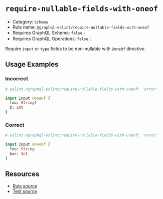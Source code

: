 # `require-nullable-fields-with-oneof`

- Category: `Schema`
- Rule name: `@graphql-eslint/require-nullable-fields-with-oneof`
- Requires GraphQL Schema: `false` [ℹ️](../../README.md#extended-linting-rules-with-graphql-schema)
- Requires GraphQL Operations: `false`
  [ℹ️](../../README.md#extended-linting-rules-with-siblings-operations)

Require `input` or `type` fields to be non-nullable with `@oneOf` directive.

## Usage Examples

### Incorrect

```graphql
# eslint @graphql-eslint/require-nullable-fields-with-oneof: 'error'

input Input @oneOf {
  foo: String!
  b: Int
}
```

### Correct

```graphql
# eslint @graphql-eslint/require-nullable-fields-with-oneof: 'error'

input Input @oneOf {
  foo: String
  bar: Int
}
```

## Resources

- [Rule source](../../packages/plugin/src/rules/require-nullable-fields-with-oneof.ts)
- [Test source](../../packages/plugin/tests/require-nullable-fields-with-oneof.spec.ts)
